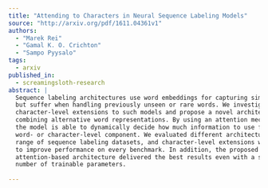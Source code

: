 ```yaml
---
title: "Attending to Characters in Neural Sequence Labeling Models"
source: "http://arxiv.org/pdf/1611.04361v1"
authors:
  - "Marek Rei"
  - "Gamal K. O. Crichton"
  - "Sampo Pyysalo"
tags:
  - arxiv
published_in:
  - screamingsloth-research
abstract: |
  Sequence labeling architectures use word embeddings for capturing similarity,
  but suffer when handling previously unseen or rare words. We investigate
  character-level extensions to such models and propose a novel architecture for
  combining alternative word representations. By using an attention mechanism,
  the model is able to dynamically decide how much information to use from a
  word- or character-level component. We evaluated different architectures on a
  range of sequence labeling datasets, and character-level extensions were found
  to improve performance on every benchmark. In addition, the proposed
  attention-based architecture delivered the best results even with a smaller
  number of trainable parameters.
  
---
```

